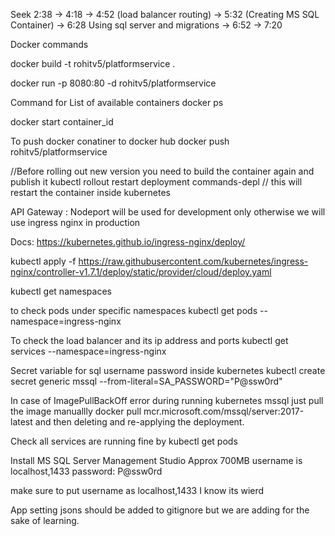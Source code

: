 Seek 2:38 -> 4:18 -> 4:52 (load balancer routing) -> 5:32 (Creating MS SQL Container) -> 6:28 Using sql server and migrations -> 6:52 -> 7:20

Docker commands

docker build -t rohitv5/platformservice .   


docker run -p 8080:80 -d rohitv5/platformservice 

Command for List of available containers 
docker ps

docker start container_id

To push docker conatiner to docker hub
docker push rohitv5/platformservice 


//Before rolling out new version you need to build the container again and publish it
kubectl rollout restart deployment commands-depl // this will restart the container inside kubernetes





API Gateway : Nodeport will be used for development only otherwise we will use ingress nginx in production

Docs: https://kubernetes.github.io/ingress-nginx/deploy/

kubectl apply -f https://raw.githubusercontent.com/kubernetes/ingress-nginx/controller-v1.7.1/deploy/static/provider/cloud/deploy.yaml



kubectl get namespaces

to check pods under specific namespaces
kubectl get pods --namespace=ingress-nginx


To check the load balancer and its ip address and ports
kubectl get services --namespace=ingress-nginx 


Secret variable for sql username password inside kubernetes
kubectl create secret generic mssql --from-literal=SA_PASSWORD="P@ssw0rd"


In case of ImagePullBackOff error during running kubernetes mssql just pull the image manuallly
docker pull mcr.microsoft.com/mssql/server:2017-latest
and then deleting and re-applying the deployment.

Check all services are running fine by
kubectl get pods

Install MS SQL Server Management Studio Approx 700MB
username is localhost,1433
password: P@ssw0rd

make sure to put username as localhost,1433   I know its wierd


App setting jsons should be added to gitignore but we are adding for the sake of learning.

